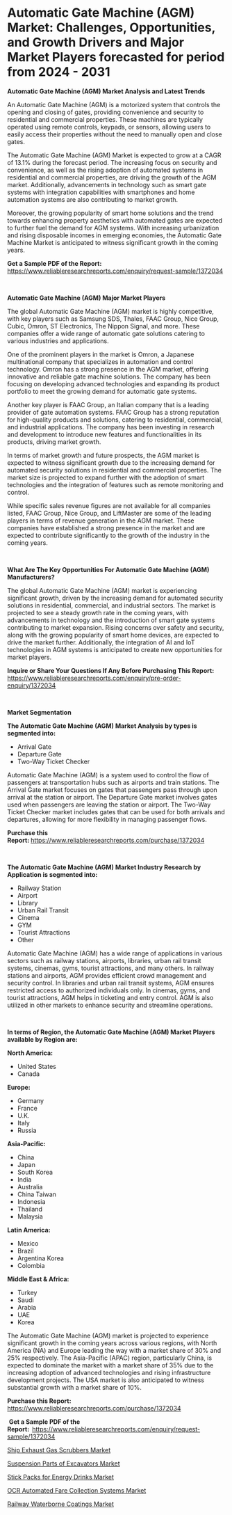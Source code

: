 <p><h1>Automatic Gate Machine (AGM) Market: Challenges, Opportunities, and Growth Drivers and Major Market Players forecasted for period from 2024 - 2031</h1></p><p><strong>Automatic Gate Machine (AGM) Market Analysis and Latest Trends</strong></p>
<p><p>An Automatic Gate Machine (AGM) is a motorized system that controls the opening and closing of gates, providing convenience and security to residential and commercial properties. These machines are typically operated using remote controls, keypads, or sensors, allowing users to easily access their properties without the need to manually open and close gates.</p><p>The Automatic Gate Machine (AGM) Market is expected to grow at a CAGR of 13.1% during the forecast period. The increasing focus on security and convenience, as well as the rising adoption of automated systems in residential and commercial properties, are driving the growth of the AGM market. Additionally, advancements in technology such as smart gate systems with integration capabilities with smartphones and home automation systems are also contributing to market growth.</p><p>Moreover, the growing popularity of smart home solutions and the trend towards enhancing property aesthetics with automated gates are expected to further fuel the demand for AGM systems. With increasing urbanization and rising disposable incomes in emerging economies, the Automatic Gate Machine Market is anticipated to witness significant growth in the coming years.</p></p>
<p><strong>Get a Sample PDF of the Report:&nbsp;</strong> <a href="https://www.reliableresearchreports.com/enquiry/request-sample/1372034">https://www.reliableresearchreports.com/enquiry/request-sample/1372034</a></p>
<p>&nbsp;</p>
<p><strong>Automatic Gate Machine (AGM) Major Market Players</strong></p>
<p><p>The global Automatic Gate Machine (AGM) market is highly competitive, with key players such as Samsung SDS, Thales, FAAC Group, Nice Group, Cubic, Omron, ST Electronics, The Nippon Signal, and more. These companies offer a wide range of automatic gate solutions catering to various industries and applications.</p><p>One of the prominent players in the market is Omron, a Japanese multinational company that specializes in automation and control technology. Omron has a strong presence in the AGM market, offering innovative and reliable gate machine solutions. The company has been focusing on developing advanced technologies and expanding its product portfolio to meet the growing demand for automatic gate systems.</p><p>Another key player is FAAC Group, an Italian company that is a leading provider of gate automation systems. FAAC Group has a strong reputation for high-quality products and solutions, catering to residential, commercial, and industrial applications. The company has been investing in research and development to introduce new features and functionalities in its products, driving market growth.</p><p>In terms of market growth and future prospects, the AGM market is expected to witness significant growth due to the increasing demand for automated security solutions in residential and commercial properties. The market size is projected to expand further with the adoption of smart technologies and the integration of features such as remote monitoring and control.</p><p>While specific sales revenue figures are not available for all companies listed, FAAC Group, Nice Group, and LiftMaster are some of the leading players in terms of revenue generation in the AGM market. These companies have established a strong presence in the market and are expected to contribute significantly to the growth of the industry in the coming years.</p></p>
<p>&nbsp;</p>
<p><strong>What Are The Key Opportunities For Automatic Gate Machine (AGM) Manufacturers?</strong></p>
<p><p>The global Automatic Gate Machine (AGM) market is experiencing significant growth, driven by the increasing demand for automated security solutions in residential, commercial, and industrial sectors. The market is projected to see a steady growth rate in the coming years, with advancements in technology and the introduction of smart gate systems contributing to market expansion. Rising concerns over safety and security, along with the growing popularity of smart home devices, are expected to drive the market further. Additionally, the integration of AI and IoT technologies in AGM systems is anticipated to create new opportunities for market players.</p></p>
<p><strong>Inquire or Share Your Questions If Any Before Purchasing This Report:</strong> <a href="https://www.reliableresearchreports.com/enquiry/pre-order-enquiry/1372034">https://www.reliableresearchreports.com/enquiry/pre-order-enquiry/1372034</a></p>
<p>&nbsp;</p>
<p><strong>Market Segmentation</strong></p>
<p><strong>The Automatic Gate Machine (AGM) Market Analysis by types is segmented into:</strong></p>
<p><ul><li>Arrival Gate</li><li>Departure Gate</li><li>Two-Way Ticket Checker</li></ul></p>
<p><p>Automatic Gate Machine (AGM) is a system used to control the flow of passengers at transportation hubs such as airports and train stations. The Arrival Gate market focuses on gates that passengers pass through upon arrival at the station or airport. The Departure Gate market involves gates used when passengers are leaving the station or airport. The Two-Way Ticket Checker market includes gates that can be used for both arrivals and departures, allowing for more flexibility in managing passenger flows.</p></p>
<p><strong>Purchase this Report:&nbsp;</strong><a href="https://www.reliableresearchreports.com/purchase/1372034">https://www.reliableresearchreports.com/purchase/1372034</a></p>
<p>&nbsp;</p>
<p><strong>The Automatic Gate Machine (AGM) Market Industry Research by Application is segmented into:</strong></p>
<p><ul><li>Railway Station</li><li>Airport</li><li>Library</li><li>Urban Rail Transit</li><li>Cinema</li><li>GYM</li><li>Tourist Attractions</li><li>Other</li></ul></p>
<p><p>Automatic Gate Machine (AGM) has a wide range of applications in various sectors such as railway stations, airports, libraries, urban rail transit systems, cinemas, gyms, tourist attractions, and many others. In railway stations and airports, AGM provides efficient crowd management and security control. In libraries and urban rail transit systems, AGM ensures restricted access to authorized individuals only. In cinemas, gyms, and tourist attractions, AGM helps in ticketing and entry control. AGM is also utilized in other markets to enhance security and streamline operations.</p></p>
<p>&nbsp;</p>
<p><strong>In terms of Region, the Automatic Gate Machine (AGM) Market Players available by Region are:</strong></p>
<p>
    <p> <strong> North America: </strong>
        <ul>
            <li>United States</li>
            <li>Canada</li>
        </ul>
        </p> 
    <p> <strong> Europe: </strong>
        <ul>
            <li>Germany</li>
            <li>France</li>
            <li>U.K.</li>
            <li>Italy</li>
            <li>Russia</li>
        </ul>
        </p> 
    <p> <strong> Asia-Pacific: </strong>
        <ul>
            <li>China</li>
            <li>Japan</li>
            <li>South Korea</li>
            <li>India</li>
            <li>Australia</li>
            <li>China Taiwan</li>
            <li>Indonesia</li>
            <li>Thailand</li>
            <li>Malaysia</li>
        </ul>
        </p> 
    <p> <strong> Latin America: </strong>
        <ul>
            <li>Mexico</li>
            <li>Brazil</li>
            <li>Argentina Korea</li>
            <li>Colombia</li>
        </ul>
        </p> 
    <p> <strong> Middle East & Africa: </strong>
        <ul>
            <li>Turkey</li>
            <li>Saudi</li>
            <li>Arabia</li>
            <li>UAE</li>
            <li>Korea</li>
        </ul>
    </p>
    </p>
<p><p>The Automatic Gate Machine (AGM) market is projected to experience significant growth in the coming years across various regions, with North America (NA) and Europe leading the way with a market share of 30% and 25% respectively. The Asia-Pacific (APAC) region, particularly China, is expected to dominate the market with a market share of 35% due to the increasing adoption of advanced technologies and rising infrastructure development projects. The USA market is also anticipated to witness substantial growth with a market share of 10%.</p></p>
<p><strong>Purchase this Report: </strong><a href="https://www.reliableresearchreports.com/purchase/1372034">https://www.reliableresearchreports.com/purchase/1372034</a></p>
<p>&nbsp;<strong>Get a Sample PDF of the Report:&nbsp;&nbsp;</strong><a href="https://www.reliableresearchreports.com/enquiry/request-sample/1372034">https://www.reliableresearchreports.com/enquiry/request-sample/1372034</a></p>
<p><strong></strong></p>
<p><p><a href="https://medium.com/@suepaterson547/ship-exhaust-gas-scrubbers-market-trends-forecast-and-competitive-analysis-to-2031-bb3ed375e3c4">Ship Exhaust Gas Scrubbers Market</a></p><p><a href="https://github.com/YashRP12/Market-Research-Report-List-3/blob/main/suspension-parts-of-excavators-market.md">Suspension Parts of Excavators Market</a></p><p><a href="https://issuu.com/reportprime-2/docs/stick-packs-for-energy-drinks-market-size-2030.ppt">Stick Packs for Energy Drinks Market</a></p><p><a href="https://medium.com/@suepaterson547/ocr-automated-fare-collection-systems-market-outlook-industry-overview-and-forecast-2024-to-2031-83a49e06f6e1">OCR Automated Fare Collection Systems Market</a></p><p><a href="https://issuu.com/reportprime-2/docs/railway-waterborne-coatings-market-size-2030.pptx">Railway Waterborne Coatings Market</a></p></p>